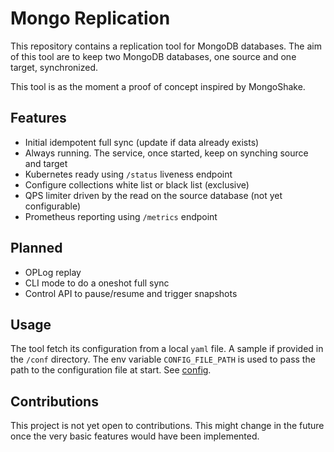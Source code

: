 # Mongo Replication

This repository contains a replication tool for MongoDB databases. The aim of this tool
are to keep two MongoDB databases, one source and one target, synchronized.

This tool is as the moment a proof of concept inspired by MongoShake. 

## Features

- Initial idempotent full sync (update if data already exists)
- Always running. The service, once started, keep on synching source and target
- Kubernetes ready using `/status` liveness endpoint
- Configure collections white list or black list (exclusive)
- QPS limiter driven by the read on the source database (not yet configurable)
- Prometheus reporting using `/metrics` endpoint

## Planned

- OPLog replay
- CLI mode to do a oneshot full sync
- Control API to pause/resume and trigger snapshots

## Usage

The tool fetch its configuration from a local `yaml` file. A sample if provided
in the `/conf` directory. The env variable `CONFIG_FILE_PATH` is used to pass the
path to the configuration file at start. See [config](./docs/config.md).

## Contributions

This project is not yet open to contributions. This might change in the future
once the very basic features would have been implemented.